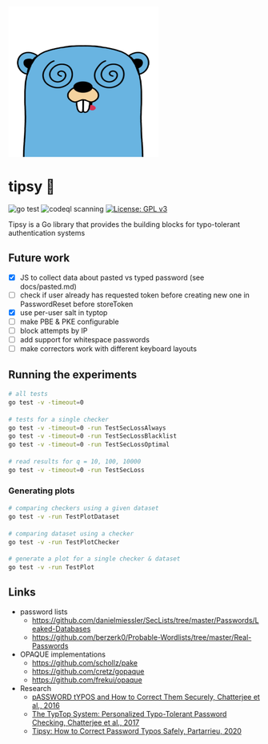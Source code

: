 <img src="static/images/gopher.png" alt="tipsy gopher" width="300" height="300"/>

# tipsy 🍻
![go test](https://github.com/ppartarr/tipsy/actions/workflows/go.yml/badge.svg)
![codeql scanning](https://github.com/ppartarr/tipsy/actions/workflows/codeql-analysis.yml/badge.svg)
[![License: GPL v3](https://img.shields.io/badge/License-GPLv3-blue.svg)](https://www.gnu.org/licenses/gpl-3.0)

Tipsy is a Go library that provides the building blocks for typo-tolerant authentication systems

## Future work

- [x] JS to collect data about pasted vs typed password (see docs/pasted.md)
- [ ] check if user already has requested token before creating new one in PasswordReset before storeToken
- [x] use per-user salt in typtop
- [ ] make PBE & PKE configurable
- [ ] block attempts by IP
- [ ] add support for whitespace passwords
- [ ] make correctors work with different keyboard layouts

## Running the experiments
```bash
# all tests
go test -v -timeout=0

# tests for a single checker
go test -v -timeout=0 -run TestSecLossAlways
go test -v -timeout=0 -run TestSecLossBlacklist
go test -v -timeout=0 -run TestSecLossOptimal

# read results for q = 10, 100, 10000
go test -v -timeout=0 -run TestSecLoss
```

### Generating plots
```bash
# comparing checkers using a given dataset
go test -v -run TestPlotDataset

# comparing dataset using a checker
go test -v -run TestPlotChecker

# generate a plot for a single checker & dataset
go test -v -run TestPlot
```


## Links
* password lists
    * https://github.com/danielmiessler/SecLists/tree/master/Passwords/Leaked-Databases
    * https://github.com/berzerk0/Probable-Wordlists/tree/master/Real-Passwords
* OPAQUE implementations
    * https://github.com/schollz/pake
    * https://github.com/cretz/gopaque
    * https://github.com/frekui/opaque
* Research
    * [pASSWORD tYPOS and How to Correct Them Securely, Chatterjee et al., 2016](https://ieeexplore.ieee.org/document/7546536)
    * [The TypTop System: Personalized Typo-Tolerant Password Checking, Chatterjee et al., 2017](https://eprint.iacr.org/2017/810.pdf)
    * [Tipsy: How to Correct Password Typos Safely, Partarrieu, 2020](https://www.partarrieu.me/assets/research/tipsy.pdf)
